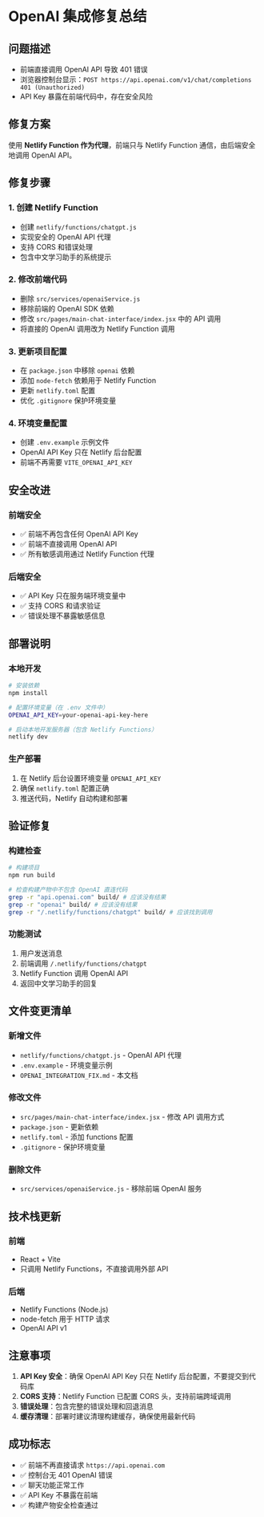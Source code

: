 # OpenAI 集成修复总结

## 问题描述
- 前端直接调用 OpenAI API 导致 401 错误
- 浏览器控制台显示：`POST https://api.openai.com/v1/chat/completions 401 (Unauthorized)`
- API Key 暴露在前端代码中，存在安全风险

## 修复方案
使用 **Netlify Function 作为代理**，前端只与 Netlify Function 通信，由后端安全地调用 OpenAI API。

## 修复步骤

### 1. 创建 Netlify Function
- 创建 `netlify/functions/chatgpt.js`
- 实现安全的 OpenAI API 代理
- 支持 CORS 和错误处理
- 包含中文学习助手的系统提示

### 2. 修改前端代码
- 删除 `src/services/openaiService.js`
- 移除前端的 OpenAI SDK 依赖
- 修改 `src/pages/main-chat-interface/index.jsx` 中的 API 调用
- 将直接的 OpenAI 调用改为 Netlify Function 调用

### 3. 更新项目配置
- 在 `package.json` 中移除 `openai` 依赖
- 添加 `node-fetch` 依赖用于 Netlify Function
- 更新 `netlify.toml` 配置
- 优化 `.gitignore` 保护环境变量

### 4. 环境变量配置
- 创建 `.env.example` 示例文件
- OpenAI API Key 只在 Netlify 后台配置
- 前端不再需要 `VITE_OPENAI_API_KEY`

## 安全改进

### 前端安全
- ✅ 前端不再包含任何 OpenAI API Key
- ✅ 前端不直接调用 OpenAI API
- ✅ 所有敏感调用通过 Netlify Function 代理

### 后端安全
- ✅ API Key 只在服务端环境变量中
- ✅ 支持 CORS 和请求验证
- ✅ 错误处理不暴露敏感信息

## 部署说明

### 本地开发
```bash
# 安装依赖
npm install

# 配置环境变量（在 .env 文件中）
OPENAI_API_KEY=your-openai-api-key-here

# 启动本地开发服务器（包含 Netlify Functions）
netlify dev
```

### 生产部署
1. 在 Netlify 后台设置环境变量 `OPENAI_API_KEY`
2. 确保 `netlify.toml` 配置正确
3. 推送代码，Netlify 自动构建和部署

## 验证修复

### 构建检查
```bash
# 构建项目
npm run build

# 检查构建产物中不包含 OpenAI 直连代码
grep -r "api.openai.com" build/ # 应该没有结果
grep -r "openai" build/ # 应该没有结果
grep -r "/.netlify/functions/chatgpt" build/ # 应该找到调用
```

### 功能测试
1. 用户发送消息
2. 前端调用 `/.netlify/functions/chatgpt`
3. Netlify Function 调用 OpenAI API
4. 返回中文学习助手的回复

## 文件变更清单

### 新增文件
- `netlify/functions/chatgpt.js` - OpenAI API 代理
- `.env.example` - 环境变量示例
- `OPENAI_INTEGRATION_FIX.md` - 本文档

### 修改文件
- `src/pages/main-chat-interface/index.jsx` - 修改 API 调用方式
- `package.json` - 更新依赖
- `netlify.toml` - 添加 functions 配置
- `.gitignore` - 保护环境变量

### 删除文件
- `src/services/openaiService.js` - 移除前端 OpenAI 服务

## 技术栈更新

### 前端
- React + Vite
- 只调用 Netlify Functions，不直接调用外部 API

### 后端
- Netlify Functions (Node.js)
- node-fetch 用于 HTTP 请求
- OpenAI API v1

## 注意事项

1. **API Key 安全**：确保 OpenAI API Key 只在 Netlify 后台配置，不要提交到代码库
2. **CORS 支持**：Netlify Function 已配置 CORS 头，支持前端跨域调用
3. **错误处理**：包含完整的错误处理和回退消息
4. **缓存清理**：部署时建议清理构建缓存，确保使用最新代码

## 成功标志

- ✅ 前端不再直接请求 `https://api.openai.com`
- ✅ 控制台无 401 OpenAI 错误
- ✅ 聊天功能正常工作
- ✅ API Key 不暴露在前端
- ✅ 构建产物安全检查通过